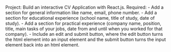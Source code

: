 Project: Build an interactive CV Application with React.js.
Required:
    - Add a section for general information like name, email, phone number.
    - Add a section for educational experience (school name, title of study, date of study).
    - Add a section for practical experience (company name, position, title, main tasks of your jobs, date from and until when you worked for that company).
    - Include an edit and submit button, where the edit button turns the html element into an input element and the submit button turns the input element back into an html element.